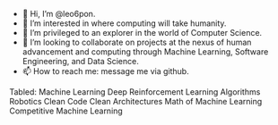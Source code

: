 - 👋 Hi, I’m @leo6pon.
- 👀 I’m interested in where computing will take humanity.
- 🌱 I’m privileged to an explorer in the world of Computer Science. 
- 💞️ I’m looking to collaborate on projects at the nexus of human advancement and computing through Machine Learning, Software Engineering, and Data Science.
- 📫 How to reach me: message me via github.

<!---
leo6pon/leo6pon is a ✨ special ✨ repository because its `README.md` (this file) appears on your GitHub profile.
You can click the Preview link to take a look at your changes.
--->


Tabled:
Machine Learning
Deep Reinforcement Learning
Algorithms
Robotics
Clean Code
Clean Architectures
Math of Machine Learning
Competitive Machine Learning
